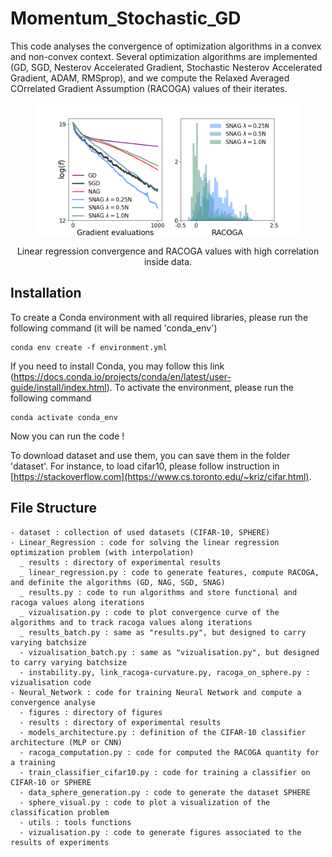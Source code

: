 # Momentum_Stochastic_GD

This code analyses the convergence of optimization algorithms in a convex and non-convex context. 
Several optimization algorithms are implemented (GD, SGD, Nesterov Accelerated Gradient, Stochastic Nesterov Accelerated Gradient, ADAM, RMSprop), and we compute the Relaxed Averaged COrrelated Gradient Assumption (RACOGA) values of their iterates.

<figure>
  <img
  src="Linear_Regression/results/gaussian_mixture/convergence/d=1000_N=_100gaussian_mixture_.png">
</figure>
<center> Linear regression convergence and RACOGA values with high correlation inside data. </center>

## Installation
To create a Conda environment with all required libraries, please run the following command (it will be named 'conda_env')
```
conda env create -f environment.yml
```
If you need to install Conda, you may follow this link (https://docs.conda.io/projects/conda/en/latest/user-guide/install/index.html).
To activate the environment, please run the following command
```
conda activate conda_env
```
Now you can run the code !

To download dataset and use them, you can save them in the folder 'dataset'. For instance, to load cifar10, please follow instruction in [https://stackoverflow.com](https://www.cs.toronto.edu/~kriz/cifar.html).



## File Structure
```
- dataset : collection of used datasets (CIFAR-10, SPHERE)
- Linear_Regression : code for solving the linear regression optimization problem (with interpolation)
  _ results : directory of experimental results
  _ linear_regression.py : code to generate features, compute RACOGA, and definite the algorithms (GD, NAG, SGD, SNAG)
  _ results.py : code to run algorithms and store functional and racoga values along iterations
  _ vizualisation.py : code to plot convergence curve of the algorithms and to track racoga values along iterations
  _ results_batch.py : same as "results.py", but designed to carry varying batchsize
  - vizualisation_batch.py : same as "vizualisation.py", but designed to carry varying batchsize
  - instability.py, link_racoga-curvature.py, racoga_on_sphere.py : vizualisation code
- Neural_Network : code for training Neural Network and compute a convergence analyse
  - figures : directory of figures
  - results : directory of experimental results
  - models_architecture.py : definition of the CIFAR-10 classifier architecture (MLP or CNN)
  - racoga_computation.py : code for computed the RACOGA quantity for a training
  - train_classifier_cifar10.py : code for training a classifier on CIFAR-10 or SPHERE
  - data_sphere_generation.py : code to generate the dataset SPHERE
  - sphere_visual.py : code to plot a visualization of the classification problem
  - utils : tools functions
  - vizualisation.py : code to generate figures associated to the results of experiments
```
